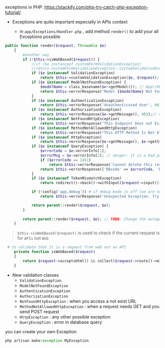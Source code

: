 exceptions in PHP:
https://stackify.com/php-try-catch-php-exception-tutorial/


- Exceptions are quite important especially in APIs context

  - in `app/Exceptions/Handler.php` , add method `render()` to add your all Exceptions possible
````php
public function render($request, Throwable $e)
    {
        #another way
        if (!$this->isWebBased($request)) {
            //if ($e instanceof customFormValidationException)
            //return customFormValidationException::customValidationException($e, $request);
            if ($e instanceof ValidationException)
                return $this->customValidationException($e, $request);
            if ($e instanceof ModelNotFoundException) {
                $modelName = class_basename($e->getModel()); // App\\Models\\User --> User
                return $this->errorResponse("Model {$modelName} Not Found", 404); // 404: not  found
            }
            if ($e instanceof AuthenticationException)
                return $this->errorResponse('Unauthenticated User', 401);// 401: Unauthenticated
            if ($e instanceof AuthorizationException)
                return $this->errorResponse($e->getMessage(), 403);// 403: Unauthorized
            if ($e instanceof NotFoundHttpException)
                return $this->errorResponse("This Endpoint Does not Exist", 404);// 404: not  found
            if ($e instanceof MethodNotAllowedHttpException)
                return $this->errorResponse("This HTTP Method Is Not Allowed", 405);// 405: Method Not Found
            if ($e instanceof HttpException)
                return $this->errorResponse($e->getMessage(), $e->getStatusCode());
            if ($e instanceof QueryException) {
                $errorCode = $e->errorInfo[1];
                $errorMsg = $e->errorInfo[2]; // danger: it is a bad practice to include error msg of MySQL as it is a security thread
                if ($errorCode == 1451)
                    return $this->errorResponse('Cannot delete this resource as it is related to another resource', 409);
                return $this->errorResponse(['DBcode' => $errorCode, 'DBmsg' => $errorMsg], 409);
            }
            if ($e instanceof TokenMismatchException)
                return redirect()->back()->withInput($request->input());

            if (!config('app.debug')) # if debug mode is off (we are now in production)
                return $this->errorResponse('Unexpected Exception. Try Later', 500); // 500: server error

            return parent::render($request, $e);
        }
        
        return parent::render($request, $e); // TODO: Change the autogenerated stub
    }
````
> `$this->isWebBased($request)` is used to check if the current request is for `APIs` not `Web`
````php
 # to validate that it is a request from web not an API
    private function isWebBased($request)
    {
        return $request->acceptsHtml() && collect($request->route()->middleware())->contains('web');
    }
````
- New validation classes
    - `ValidationException`
    - `ModelNotFoundException`
    - `AuthenticationException`
    - `AuthorizationException`
    - `NotFoundHttpException` : when you access a not exist URL
    - `MethodNotAllowedHttpException` :  when a request needs GET and you send POST request
    - `HttpException` : any other possible exception
    - `QueryException` : error in database query

you can create your own Exception
````php
php artisan make:exception MyException
````
